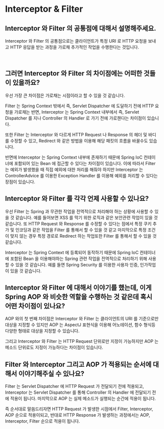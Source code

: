 # Interceptor & Filter

## Interceptor 와 Filter 의 공통점에 대해서 설명해주세요.

Interceptor 와 Filter 의 공통점으로는 클라이언트가 특정 URI 로 HTTP 요청을 보내고 HTTP 응답을 받는 과정을 가로채 추가적인 작업을 수행한다는 것입니다.

<br>

## 그러면 Interceptor 와 Filter 의 차이점에는 어떠한 것들이 있을까요?

우선 가장 큰 차이점은 가로채는 시점이라고 할 수 있을 것 같습니다.

Filter 는 Spring Context 밖에서 즉, Servlet Dispatcher 에 도달하기 전에 HTTP 요청을 가로채는 반면, Interceptor 는 Spring Context 내부에서 즉, Servlet Dispatcher 를 지나 Controller 의 Handler 로 가기 전에 가로챈다는 차이점이 있습니다.

또한 Filter 는 Interceptor 와 다르게 HTTP Request 나 Response 의 헤더 및 바디를 수정할 수 있고, Redirect 와 같은 방법을 이용해 해당 패킷의 흐름을 바꿀수도 있습니다.

반면에 Interceptor 는 Spring Context 내부에 존재하기 때문에 Spring IoC 컨테이너에 포함되어 있는 Bean 에 접근할 수 있다는 차이점이 있습니다. 이에 따라서 Filter 는 예외가 발생했을 때 직접 예외에 대한 처리를 해줘야 하지만 Interceptor 는 ControllerAdvice 를 이용한 Exception Handler 를 이용해 예외를 처리할 수 있다는 장점이 있습니다.


## Interceptor 와 Filter 를 각각 언제 사용할 수 있나요?

우선 Filter 는 Spring 과 무관한 작업을 전역적으로 처리해야 하는 상황에 사용할 수 있을 것 같습니다. 예를 들어보면 XSS 를 막기 위한 로직과 같은 보안관련 작업이 있을 것 같습니다. 또 HTTP Request 와 Response 를 수정할 수 있다는 점에서 특정 쿠키 추가 및 인코딩과 같은 작업을 Filter 를 통해서 할 수 있을 것 같고 마지막으로 특정 조건이 맞지 않는 경우 특정 경로로 Redirect 하는 작업또한 Filter 를 통해서 할 수 있을 것 같습니다.

Interceptor 는 Spring Context 에 등록되어 동작하기 때문에 Spring IoC 컨테이너에 포함된 Bean 을 이용해야하는 Spring 관련 작업을 전역적으로 처리하기 위해 사용할 수 있을 것 같습니다. 예를 들면 Spring Security 를 이용한 사용자 인증, 인가작업이 있을 것 같습니다.


## Interceptor 와 Filter 에 대해서 이야기를 했는데, 이게 Spring AOP 와 비슷한 역할을 수행하는 것 같은데 혹시 어떤 차이점이 있나요?

AOP 와의 첫 번째 차이점은 Interceptor 와 Filter 는 클라이언트의 URI 를 기준으로만 대상을 지정할 수 있지만 AOP 는 AspectJ 표현식을 이용해 어노테이션, 함수 형식등 다양한 형태로 대상을 지정할 수 있습니다.

그리고 Interceptor 와 Filter 는 HTTP Request 단위로만 지정이 가능하지만 AOP 는 메소드 단위로도 지정이 가능하다는 차이점이 있습니다.


## Filter 와 Interceptor 그리고 AOP 가 적용되는 순서에 대해서 이야기해주실 수 있나요?

Filter 는 Servlet Dispatcher 에 HTTP Request 가 전달되기 전에 적용되고, Interceptor 는 Servlet Dispatcher 를 통해 Controller 의 Handler 에 전달되기 전에 적용이 됩니다. 마지막으로 AOP 는 실제 메소드가 실행되는 순간에 적용이 됩니다.

즉 순서대로 말씀드리자면 HTTP Request 가 발생한 시점에서 Filter, Interceptor, AOP 순으로 적용이되고, 반대로 HTTP Response 가 발생하는 과정에서는 AOP, Interceptor, Filter 순으로 적용이 됩니다.
